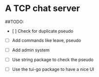 # A TCP chat server

##TODO: 
- [ ] Check for duplicate pseudo
- [ ] Add commands like leave, pseudo
- [ ] Add admin system
- [ ] Use string package to check the pseudo
- [ ] Use the tui-go package to have a nice UI

